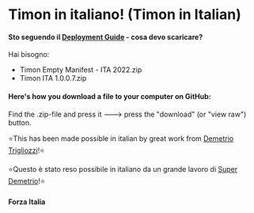 # Timon in italiano! (Timon in Italian)


#### Sto seguendo il [Deployment Guide](https://github.com/Erithano/Timon-Your-FAQ-bot-for-Microsoft-Teams/wiki/Deployment-Guide) - cosa devo scaricare?
Hai bisogno:
* Timon Empty Manifest - ITA 2022.zip
* Timon ITA 1.0.0.7.zip
#### Here's how you download a file to your computer on GitHub:
Find the .zip-file and press it 🡒 press the "download" (or "view raw") button.


⭐This has been made possible in italian by great work from [Demetrio Trigliozzi](https://www.linkedin.com/in/demetrio-trigliozzi-106a1215/)!⭐

⭐Questo è stato reso possibile in italiano da un grande lavoro di [Super Demetrio](https://www.linkedin.com/in/demetrio-trigliozzi-106a1215/)!⭐

#### Forza Italia 
